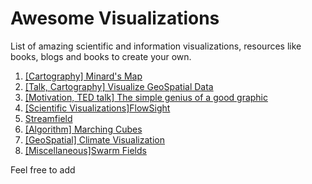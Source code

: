# Awesome Visualizations
List of amazing scientific and information visualizations, resources like books, blogs and books to create your own.

1. <a href="https://upload.wikimedia.org/wikipedia/commons/5/5f/Minard%27s_Map_%28vectorized%29.svg"> [Cartography] Minard's Map</a>
2. <a href="https://www.youtube.com/watch?v=7J6ixGr_uAo&t=1094s&list=PL0t7o-LDSDFbNzmv7ULnuksJ3h1LZI18j&index=14"> [Talk, Cartography] Visualize GeoSpatial Data </a>
3. <a href="https://www.ted.com/talks/tommy_mccall_the_simple_genius_of_a_good_graphic#t-104346">[Motivation, TED talk] The simple genius of a good graphic</a> 
4. <a href="https://www.flow3d.com/products/flowsight/">[Scientific Visualizations]FlowSight</a>
5. <a href="http://codeoncanvas.cc/project/streamfield/">Streamfield</a>
6. <a href="http://jessecolinjackson.com/portfolio/marching-cubes">[Algorithm] Marching Cubes</a>
7. <a href="https://earth.nullschool.net/">[GeoSpatial] Climate Visualization</a>
8. <a href="https://jaredfriedman.org/Swarm-Fields">[Miscellaneous]Swarm Fields</a>

 
Feel free to add
